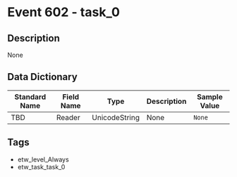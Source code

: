 # Event 602 - task_0

## Description
None

## Data Dictionary
|Standard Name|Field Name|Type|Description|Sample Value|
|---|---|---|---|---|
|TBD|Reader|UnicodeString|None|`None`|

## Tags
* etw_level_Always
* etw_task_task_0